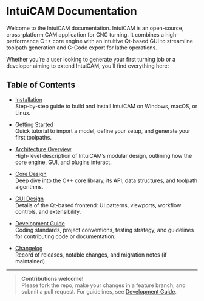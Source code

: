 # IntuiCAM Documentation

Welcome to the IntuiCAM documentation. IntuiCAM is an open-source, cross-platform CAM application for CNC turning. It combines a high-performance C++ core engine with an intuitive Qt-based GUI to streamline toolpath generation and G-Code export for lathe operations.

Whether you’re a user looking to generate your first turning job or a developer aiming to extend IntuiCAM, you’ll find everything here:

## Table of Contents

- [Installation](installation.md)  
  Step-by-step guide to build and install IntuiCAM on Windows, macOS, or Linux.

- [Getting Started](getting_started.md)  
  Quick tutorial to import a model, define your setup, and generate your first toolpaths.

- [Architecture Overview](architecture.md)  
  High-level description of IntuiCAM’s modular design, outlining how the core engine, GUI, and plugins interact.

- [Core Design](core/core_design.md)  
  Deep dive into the C++ core library, its API, data structures, and toolpath algorithms.

- [GUI Design](gui/gui_design.md)  
  Details of the Qt-based frontend: UI patterns, viewports, workflow controls, and extensibility.

- [Development Guide](development.md)  
  Coding standards, project conventions, testing strategy, and guidelines for contributing code or documentation.

- [Changelog](changelog.md)  
  Record of releases, notable changes, and migration notes (if maintained).

---

> **Contributions welcome!**  
> Please fork the repo, make your changes in a feature branch, and submit a pull request. For guidelines, see [Development Guide](development.md).


